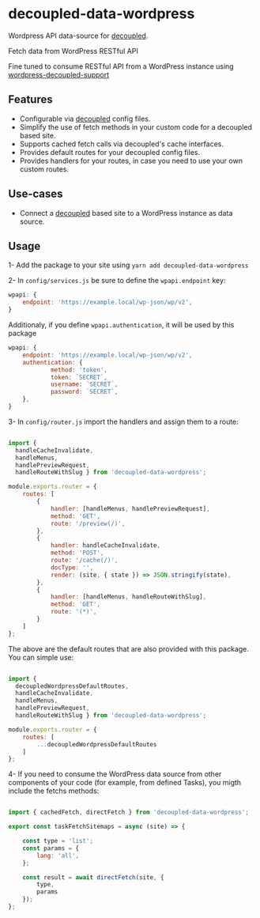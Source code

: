 # decoupled-data-wordpress

Wordpress API data-source for [decoupled](../decoupled/README.md).

Fetch data from WordPress RESTful API

Fine tuned to consume RESTful API from a WordPress instance using [wordpress-decoupled-support](https://github.com/finaldream/wordpress-decoupled-support)

## Features

- Configurable via [decoupled](../decoupled/README.md) config files.
- Simplify the use of fetch methods in your custom code for a decoupled based site.
- Supports cached fetch calls via decoupled's cache interfaces. 
- Provides default routes for your decoupled config files.
- Provides handlers for your routes, in case you need to use your own custom routes.

## Use-cases

* Connect a [decoupled](../decoupled/README.md) based site to a WordPress instance as data source.

## Usage

1- Add the package to your site using `yarn add decoupled-data-wordpress`

2- In `config/services.js` be sure to define the `wpapi.endpoint` key:

```js
wpapi: {
    endpoint: 'https://example.local/wp-json/wp/v2',
}
```

Additionaly, if you define `wpapi.authentication`, it will be used by this package

```js
wpapi: {
    endpoint: 'https://example.local/wp-json/wp/v2',
    authentication: {
            method: 'token',
            token: `SECRET`,
            username: `SECRET`,
            password: `SECRET`,
    },
}
```

3- In `config/router.js` import the handlers and assign them to a route:

```js

import {
  handleCacheInvalidate, 
  handleMenus, 
  handlePreviewRequest, 
  handleRouteWithSlug } from 'decoupled-data-wordpress';

module.exports.router = {
    routes: [        
        {
            handler: [handleMenus, handlePreviewRequest],
            method: 'GET',
            route: '/preview(/)',
        },
        {
            handler: handleCacheInvalidate,
            method: 'POST',
            route: '/cache(/)',
            docType: '',
            render: (site, { state }) => JSON.stringify(state),
        },
        {
            handler: [handleMenus, handleRouteWithSlug],
            method: 'GET',
            route: '(*)',
        }
    ]
};
```

The above are the default routes that are also provided with this package. You can simple use:

```js

import { 
  decoupledWordpressDefaultRoutes,
  handleCacheInvalidate, 
  handleMenus, 
  handlePreviewRequest, 
  handleRouteWithSlug } from 'decoupled-data-wordpress';

module.exports.router = {
    routes: [        
        ...decoupledWordpressDefaultRoutes
    ]
};
```

4- If you need to consume the WordPress data source from other components of your code (for example, from defined Tasks), you migth include the fetchs methods:

```js

import { cachedFetch, directFetch } from 'decoupled-data-wordpress';

export const taskFetchSitemaps = async (site) => {

    const type = 'list';
    const params = {
        lang: 'all',
    };

    const result = await directFetch(site, {
        type,
        params
    });
};
```


